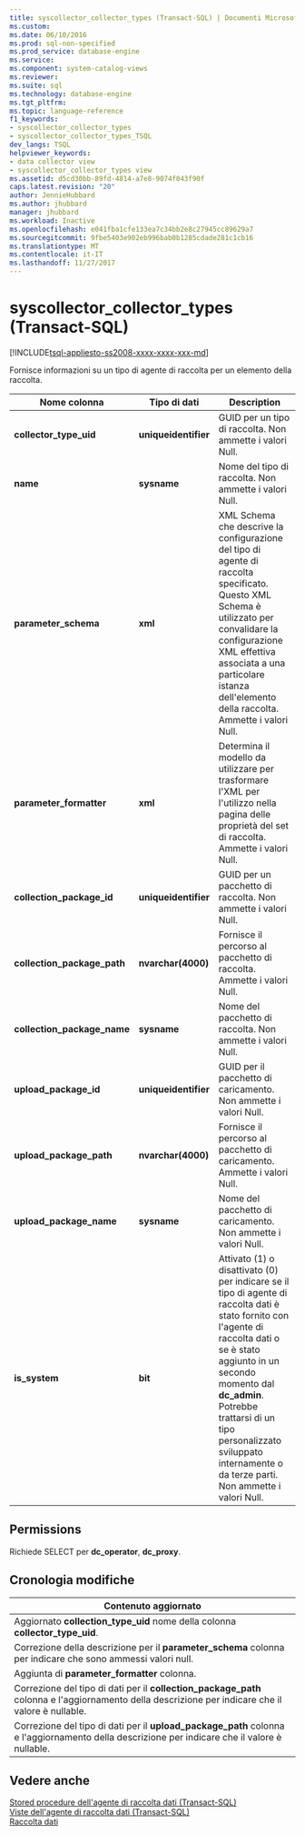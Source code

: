 ```yaml
---
title: syscollector_collector_types (Transact-SQL) | Documenti Microsoft
ms.custom: 
ms.date: 06/10/2016
ms.prod: sql-non-specified
ms.prod_service: database-engine
ms.service: 
ms.component: system-catalog-views
ms.reviewer: 
ms.suite: sql
ms.technology: database-engine
ms.tgt_pltfrm: 
ms.topic: language-reference
f1_keywords:
- syscollector_collector_types
- syscollector_collector_types_TSQL
dev_langs: TSQL
helpviewer_keywords:
- data collector view
- syscollector_collector_types view
ms.assetid: d5cd30bb-89fd-4814-a7e8-9074f043f90f
caps.latest.revision: "20"
author: JennieHubbard
ms.author: jhubbard
manager: jhubbard
ms.workload: Inactive
ms.openlocfilehash: e041fba1cfe133ea7c34bb2e8c27945cc89629a7
ms.sourcegitcommit: 9fbe5403e902eb996bab0b1285cdade281c1cb16
ms.translationtype: MT
ms.contentlocale: it-IT
ms.lasthandoff: 11/27/2017
---
```

# <a name="syscollectorcollectortypes-transact-sql"></a>syscollector_collector_types (Transact-SQL)
[!INCLUDE[tsql-appliesto-ss2008-xxxx-xxxx-xxx-md](../../includes/tsql-appliesto-ss2008-xxxx-xxxx-xxx-md.md)]

  Fornisce informazioni su un tipo di agente di raccolta per un elemento della raccolta.  
  
|Nome colonna|Tipo di dati|Description|  
|-----------------|---------------|-----------------|  
|**collector_type_uid**|**uniqueidentifier**|GUID per un tipo di raccolta. Non ammette i valori Null.|  
|**name**|**sysname**|Nome del tipo di raccolta. Non ammette i valori Null.|  
|**parameter_schema**|**xml**|XML Schema che descrive la configurazione del tipo di agente di raccolta specificato. Questo XML Schema è utilizzato per convalidare la configurazione XML effettiva associata a una particolare istanza dell'elemento della raccolta. Ammette i valori Null.|  
|**parameter_formatter**|**xml**|Determina il modello da utilizzare per trasformare l'XML per l'utilizzo nella pagina delle proprietà del set di raccolta. Ammette i valori Null.|  
|**collection_package_id**|**uniqueidentifier**|GUID per un pacchetto di raccolta. Non ammette i valori Null.|  
|**collection_package_path**|**nvarchar(4000)**|Fornisce il percorso al pacchetto di raccolta. Ammette i valori Null.|  
|**collection_package_name**|**sysname**|Nome del pacchetto di raccolta. Non ammette i valori Null.|  
|**upload_package_id**|**uniqueidentifier**|GUID per il pacchetto di caricamento. Non ammette i valori Null.|  
|**upload_package_path**|**nvarchar(4000)**|Fornisce il percorso al pacchetto di caricamento. Ammette i valori Null.|  
|**upload_package_name**|**sysname**|Nome del pacchetto di caricamento. Non ammette i valori Null.|  
|**is_system**|**bit**|Attivato (1) o disattivato (0) per indicare se il tipo di agente di raccolta dati è stato fornito con l'agente di raccolta dati o se è stato aggiunto in un secondo momento dal **dc_admin**. Potrebbe trattarsi di un tipo personalizzato sviluppato internamente o da terze parti. Non ammette i valori Null.|  
  
## <a name="permissions"></a>Permissions  
 Richiede SELECT per **dc_operator**, **dc_proxy**.  
  
## <a name="change-history"></a>Cronologia modifiche  
  
|Contenuto aggiornato|  
|---------------------|  
|Aggiornato **collection_type_uid** nome della colonna **collector_type_uid**.|  
|Correzione della descrizione per il **parameter_schema** colonna per indicare che sono ammessi valori null.|  
|Aggiunta di **parameter_formatter** colonna.|  
|Correzione del tipo di dati per il **collection_package_path** colonna e l'aggiornamento della descrizione per indicare che il valore è nullable.|  
|Correzione del tipo di dati per il **upload_package_path** colonna e l'aggiornamento della descrizione per indicare che il valore è nullable.|  
  
## <a name="see-also"></a>Vedere anche  
 [Stored procedure dell'agente di raccolta dati &#40;Transact-SQL&#41;](../../relational-databases/system-stored-procedures/data-collector-stored-procedures-transact-sql.md)   
 [Viste dell'agente di raccolta dati &#40;Transact-SQL&#41;](../../relational-databases/system-catalog-views/data-collector-views-transact-sql.md)   
 [Raccolta dati](../../relational-databases/data-collection/data-collection.md)  
  
  
